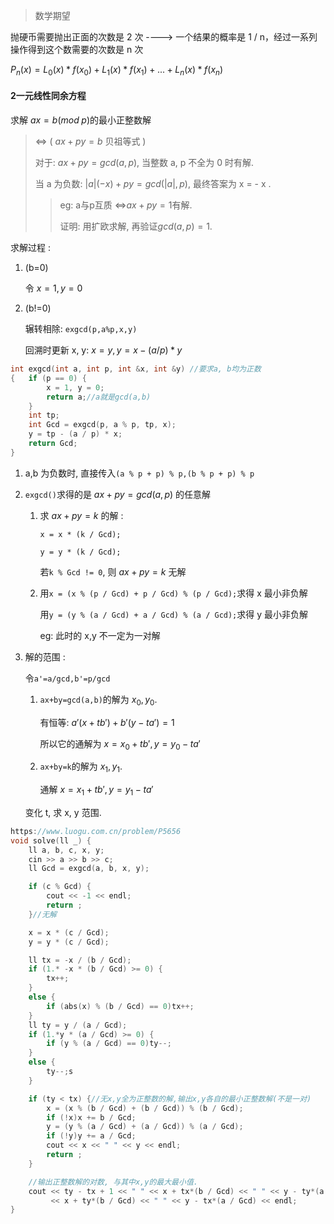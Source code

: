 > 数学期望

抛硬币需要抛出正面的次数是 2 次   ---->  一个结果的概率是 1 / n，经过一系列操作得到这个数需要的次数是 n 次







$P_n(x) = L_0(x) * f(x_0) + L_1(x) * f(x_1) + ... + L_n(x) * f(x_n)$













#### 2一元线性同余方程                                    

求解 $ax = b(mod \;p)$的最小正整数解  

>   <=> ( $ax+py=b$ 贝祖等式 ) 
>
>   对于: $ax+py=gcd(a,p)$, 当整数 a, p 不全为 0 时有解.
>
>   当 a 为负数: $|a|(-x)+py=gcd(|a|,p)$, 最终答案为 x = - x .
>
>   >   eg: a与p互质 <=>$ax+py=1$有解.
>   >
>   >   证明: 用扩欧求解, 再验证$gcd(a,p)=1$.

求解过程 :

1.  (b=0)

    令 $x=1,y=0$

2.  (b!=0)

    辗转相除: `exgcd(p,a%p,x,y)`

    回溯时更新 x, y: $x=y,y=x-(a/p)*y$


```c++
int exgcd(int a, int p, int &x, int &y) //要求a, b均为正数
{   if (p == 0) {
        x = 1, y = 0;
        return a;//a就是gcd(a,b)
    }
    int tp;
    int Gcd = exgcd(p, a % p, tp, x);
    y = tp - (a / p) * x;
    return Gcd;
}
```

1.   a,b 为负数时, 直接传入`(a % p + p) % p,(b % p + p) % p`

2.   `exgcd()`求得的是 $ax+py=gcd(a,p)$ 的任意解

     1.   求 $ax+py=k$ 的解 :

          `x = x * (k / Gcd);`

          `y = y * (k / Gcd);`

          若`k % Gcd != 0`, 则 $ax+py=k$ 无解

     2.   用`x = (x % (p / Gcd) + p / Gcd) % (p / Gcd);`求得 x 最小非负解

          用`y = (y % (a / Gcd) + a / Gcd) % (a / Gcd);`求得 y 最小非负解

          eg: 此时的 x,y 不一定为一对解

3.   解的范围 :

     令`a'=a/gcd,b'=p/gcd`

     1.   `ax+by=gcd(a,b)`的解为 $x_0,y_0$. 

          有恒等: $a'(x+tb')+b'(y-ta')=1$

          所以它的通解为 $x=x_0+tb', y=y_0-ta'$

     2.   `ax+by=k`的解为 $x_1,y_1$. 

          通解 $x=x_1+tb', y=y_1-ta'$
     
     变化 t, 求 x, y 范围.

```c++
https://www.luogu.com.cn/problem/P5656
void solve(ll _) {
    ll a, b, c, x, y;
    cin >> a >> b >> c;
    ll Gcd = exgcd(a, b, x, y);

    if (c % Gcd) {
        cout << -1 << endl;
        return ;
    }//无解

    x = x * (c / Gcd);
    y = y * (c / Gcd);

    ll tx = -x / (b / Gcd);
    if (1.* -x * (b / Gcd) >= 0) {
        tx++;
    }
    else {
        if (abs(x) % (b / Gcd) == 0)tx++;
    }
    ll ty = y / (a / Gcd);
    if (1.*y * (a / Gcd) >= 0) {
        if (y % (a / Gcd) == 0)ty--;
    }
    else {
        ty--;s
    }

    if (ty < tx) {//无x,y全为正整数的解,输出x,y各自的最小正整数解(不是一对)
        x = (x % (b / Gcd) + (b / Gcd)) % (b / Gcd);
        if (!x)x += b / Gcd;
        y = (y % (a / Gcd) + (a / Gcd)) % (a / Gcd);
        if (!y)y += a / Gcd;
        cout << x << " " << y << endl;
        return ;
    }

    //输出正整数解的对数, 与其中x,y的最大最小值.
    cout << ty - tx + 1 << " " << x + tx*(b / Gcd) << " " << y - ty*(a / Gcd) << " " \
         << x + ty*(b / Gcd) << " " << y - tx*(a / Gcd) << endl;
}
```